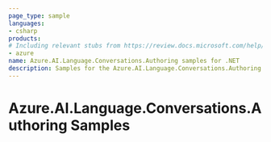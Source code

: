 ```yaml
---
page_type: sample
languages:
- csharp
products:
# Including relevant stubs from https://review.docs.microsoft.com/help/contribute/metadata-taxonomies#product
- azure
name: Azure.AI.Language.Conversations.Authoring samples for .NET
description: Samples for the Azure.AI.Language.Conversations.Authoring client library.
---
```


# Azure.AI.Language.Conversations.Authoring Samples

<!-- please refer to <https://github.com/Azure/azure-sdk-for-net/blob/main/sdk/template/Azure.Template/samples/README.md> to write sample readme. -->
